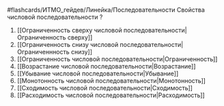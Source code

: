 #flashcards/ИТМО_гейдев/Линейка/Последовательности
Свойства числовой последовательности
?
1. [[Ограниченность сверху числовой последовательности|Ограниченность сверху]]
2. [[Ограниченность снизу числовой последовательности|Ограниченнность снизу]]
3. [[Ограниченность числовой последовательности|Ограниченность]]
4. [[Возрастание числовой последовательности|Возрастание]]
5. [[Убывание числовой последовательности|Убывание]]
6. [[Монотонность числовой последовательности|Монотонность]]
7. [[Сходимость числовой последовательности|Сходимость]]
8. [[Расходимость числовой последовательности|Расходимость]]
